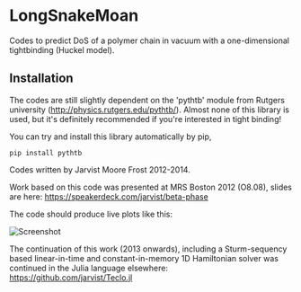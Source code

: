 LongSnakeMoan
=============

Codes to predict DoS of a polymer chain in vacuum with a one-dimensional tightbinding (Huckel model).

## Installation

The codes are still slightly dependent on the 'pythtb' module from Rutgers university (http://physics.rutgers.edu/pythtb/). Almost none of this library is used, but it's definitely recommended if you're interested in tight binding!

You can try and install this library automatically by pip,

```
pip install pythtb
```

Codes written by Jarvist Moore Frost 2012-2014.

Work based on this code was presented at MRS Boston 2012 (O8.08), slides are
here:
https://speakerdeck.com/jarvist/beta-phase

The code should produce live plots like this:

![Screenshot](https://raw.github.com/jarvist/LongSnakeMoan/master/2012-10-25-13h03-BetaPhasePyTB.png)

The continuation of this work (2013 onwards), including a Sturm-sequency based linear-in-time and constant-in-memory 1D Hamiltonian solver was continued in the Julia language elsewhere: 
https://github.com/jarvist/Teclo.jl
